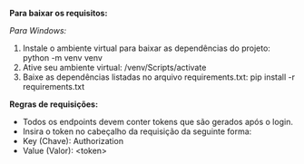 **Para baixar os requisitos:**

*Para Windows:*
1. Instale o ambiente virtual para baixar as dependências do projeto: python -m venv venv
2. Ative seu ambiente virtual: /venv/Scripts/activate
3. Baixe as dependências listadas no arquivo requirements.txt: pip install -r requirements.txt

**Regras de requisições:**

- Todos os endpoints devem conter tokens que são gerados após o login.
- Insira o token no cabeçalho da requisição da seguinte forma:
- Key (Chave): Authorization
- Value (Valor): \<token\>
